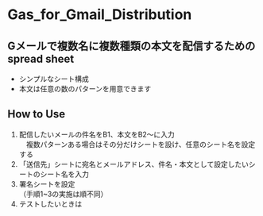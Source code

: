 # Gas_for_Gmail_Distribution
## Gメールで複数名に複数種類の本文を配信するためのspread sheet
 - シンプルなシート構成  
 - 本文は任意の数のパターンを用意できます  
 
## How to Use  
1. 配信したいメールの件名をB1、本文をB2～に入力  
　複数パターンある場合はその分だけシートを設け、任意のシート名を設定する  
2. 「送信先」シートに宛名とメールアドレス、件名・本文として設定したいシートのシート名を入力
3. 署名シートを設定  
（手順1~3の実施は順不同）
4. テストしたいときは


 

